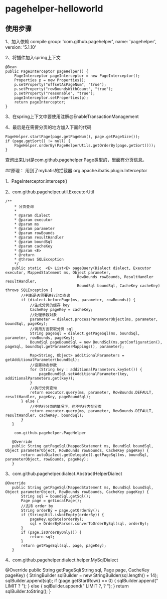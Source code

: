 # pagehelper-helloworld

## 使用步骤
1、加入依赖
compile group: 'com.github.pagehelper', name: 'pagehelper', version: '5.1.10'

2、将插件加入spring上下文

    @Bean
    public PageInterceptor pageHelper() {
        PageInterceptor pageInterceptor = new PageInterceptor();
        Properties p = new Properties();
        p.setProperty("offsetAsPageNum", "true");
        p.setProperty("rowBoundsWithCount", "true");
        p.setProperty("reasonable", "true");
        pageInterceptor.setProperties(p);
        return pageInterceptor;
    }

3、在spring上下文中要使用注解@EnableTransactionManagement

4、最后是在需要分页的地方加入下面的代码

    PageHelper.startPage(page.getPageNum(), page.getPageSize());
    if (page.getSort() != null) {
        PageHelper.orderBy(PageHelperUtils.getOrderBy(page.getSort()));
    }
    
   查询出来List是com.github.pagehelper.Page类型的，里面有分页信息。
   
   ##原理：
   用到了mybatis的拦截器 org.apache.ibatis.plugin.Interceptor
   
   1、PageInterceptor.intercept()
   
   2、com.github.pagehelper.util.ExecutorUtil
    
    /**
        * 分页查询
        *
        * @param dialect
        * @param executor
        * @param ms
        * @param parameter
        * @param rowBounds
        * @param resultHandler
        * @param boundSql
        * @param cacheKey
        * @param <E>
        * @return
        * @throws SQLException
        */
       public static  <E> List<E> pageQuery(Dialect dialect, Executor executor, MappedStatement ms, Object parameter,
                                    RowBounds rowBounds, ResultHandler resultHandler,
                                    BoundSql boundSql, CacheKey cacheKey) throws SQLException {
           //判断是否需要进行分页查询
           if (dialect.beforePage(ms, parameter, rowBounds)) {
               //生成分页的缓存 key
               CacheKey pageKey = cacheKey;
               //处理参数对象
               parameter = dialect.processParameterObject(ms, parameter, boundSql, pageKey);
               //调用方言获取分页 sql
               String pageSql = dialect.getPageSql(ms, boundSql, parameter, rowBounds, pageKey);
               BoundSql pageBoundSql = new BoundSql(ms.getConfiguration(), pageSql, boundSql.getParameterMappings(), parameter);
   
               Map<String, Object> additionalParameters = getAdditionalParameter(boundSql);
               //设置动态参数
               for (String key : additionalParameters.keySet()) {
                   pageBoundSql.setAdditionalParameter(key, additionalParameters.get(key));
               }
               //执行分页查询
               return executor.query(ms, parameter, RowBounds.DEFAULT, resultHandler, pageKey, pageBoundSql);
           } else {
               //不执行分页的情况下，也不执行内存分页
               return executor.query(ms, parameter, RowBounds.DEFAULT, resultHandler, cacheKey, boundSql);
           }
       }
   
        com.github.pagehelper.PageHelper
        
       @Override
       public String getPageSql(MappedStatement ms, BoundSql boundSql, Object parameterObject, RowBounds rowBounds, CacheKey pageKey) {
           return autoDialect.getDelegate().getPageSql(ms, boundSql, parameterObject, rowBounds, pageKey);
       }
   
   3、com.github.pagehelper.dialect.AbstractHelperDialect
   
    @Override
       public String getPageSql(MappedStatement ms, BoundSql boundSql, Object parameterObject, RowBounds rowBounds, CacheKey pageKey) {
           String sql = boundSql.getSql();
           Page page = getLocalPage();
           //支持 order by
           String orderBy = page.getOrderBy();
           if (StringUtil.isNotEmpty(orderBy)) {
               pageKey.update(orderBy);
               sql = OrderByParser.converToOrderBySql(sql, orderBy);
           }
           if (page.isOrderByOnly()) {
               return sql;
           }
           return getPageSql(sql, page, pageKey);
       }
   
   4、com.github.pagehelper.dialect.helper.MySqlDialect
   
   @Override
       public String getPageSql(String sql, Page page, CacheKey pageKey) {
           StringBuilder sqlBuilder = new StringBuilder(sql.length() + 14);
           sqlBuilder.append(sql);
           if (page.getStartRow() == 0) {
               sqlBuilder.append(" LIMIT ? ");
           } else {
               sqlBuilder.append(" LIMIT ?, ? ");
           }
           return sqlBuilder.toString();
       }



